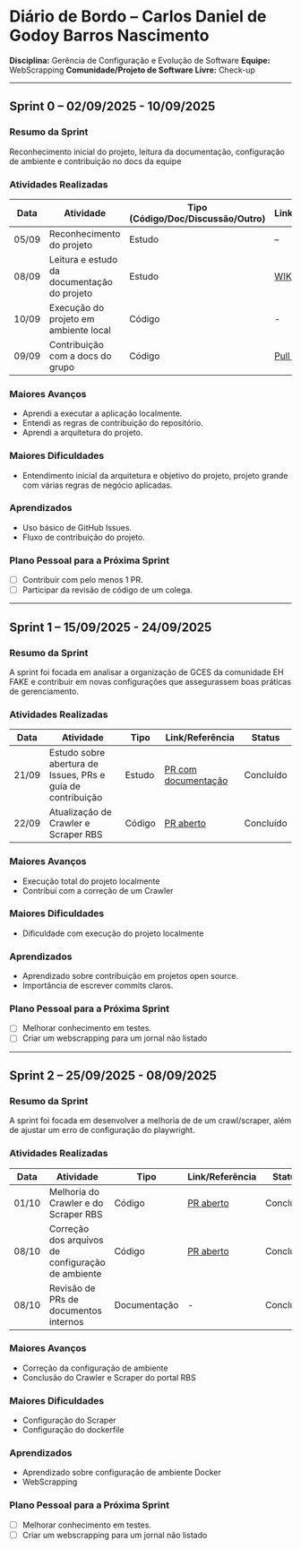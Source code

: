 # Diário de Bordo – Carlos Daniel de Godoy Barros Nascimento

**Disciplina:** Gerência de Configuração e Evolução de Software
**Equipe:** WebScrapping
**Comunidade/Projeto de Software Livre:** Check-up

---

## Sprint 0 – 02/09/2025 - 10/09/2025

### Resumo da Sprint

Reconhecimento inicial do projeto, leitura da documentação, configuração de ambiente e contribuição no docs da equipe

### Atividades Realizadas

| Data  | Atividade                                   | Tipo (Código/Doc/Discussão/Outro) | Link/Referência | Status    |
| ----- | ------------------------------------------- | --------------------------------- | --------------- | --------- |
| 05/09 | Reconhecimento do projeto                   | Estudo                            | –               | Concluído |
| 08/09 | Leitura e estudo da documentação do projeto | Estudo                            | [WIKI](https://github.com/GCES-EhFake-Fork/checkUp/blob/develop/README.md)               | Concluído |
| 10/09 | Execução do projeto em ambiente local       | Código                            | -    | Concluído |
| 09/09 | Contribuição com a docs do grupo     | Código                         | [Pull Request](https://github.com/GCES-EhFake-Fork/docs-interno/pull/2)   | Concluído |

### Maiores Avanços

* Aprendi a executar a aplicação localmente.
* Entendi as regras de contribuição do repositório.
* Aprendi a arquitetura do projeto.

### Maiores Dificuldades

* Entendimento inicial da arquitetura e objetivo do projeto, projeto grande com várias regras de negócio aplicadas.

### Aprendizados

* Uso básico de GitHub Issues.
* Fluxo de contribuição do projeto.

### Plano Pessoal para a Próxima Sprint

* [ ] Contribuir com pelo menos 1 PR.
* [ ] Participar da revisão de código de um colega.

---

## Sprint 1 – 15/09/2025 - 24/09/2025

### Resumo da Sprint

A sprint foi focada em analisar a organização de GCES da comunidade EH FAKE e contribuir em novas configurações que assegurassem boas práticas de gerenciamento.

### Atividades Realizadas

| Data  | Atividade                   | Tipo    | Link/Referência | Status    |
| ----- | --------------------------- | ------- | --------------- | --------- |
| 21/09 | Estudo sobre abertura de Issues, PRs e guia de contribuição   | Estudo  | [PR com documentação](https://github.com/EH-FAKE/check-up/pull/21)      | Concluído |
| 22/09 | Atualização de Crawler e Scraper RBS     | Código | [PR aberto](https://github.com/EH-FAKE/check-up/pull/38)      | Concluído |

### Maiores Avanços

* Execução total do projeto localmente
* Contribuí com a correção de um Crawler

### Maiores Dificuldades

* Dificuldade com execução do projeto localmente

### Aprendizados

* Aprendizado sobre contribuição em projetos open source.
* Importância de escrever commits claros.

### Plano Pessoal para a Próxima Sprint

* [ ] Melhorar conhecimento em testes.
* [ ] Criar um webscrapping para um jornal não listado

---

## Sprint 2 – 25/09/2025 - 08/09/2025

### Resumo da Sprint

A sprint foi focada em desenvolver a melhoria de de um crawl/scraper, além de ajustar um erro de configuração do playwright.

### Atividades Realizadas

| Data  | Atividade                   | Tipo    | Link/Referência | Status    |
| ----- | --------------------------- | ------- | --------------- | --------- |
| 01/10 | Melhoria do Crawler e do Scraper RBS   | Código  | [PR aberto](https://github.com/EH-FAKE/check-up/pull/38)      | Concluído |
| 08/10 | Correção dos arquivos de configuração de ambiente    | Código | [PR aberto](https://github.com/EH-FAKE/check-up/pull/49)      | Concluído |
| 08/10 | Revisão de PRs de documentos internos    | Documentação | - | Concluído |

### Maiores Avanços

* Correção da configuração de ambiente
* Conclusão do Crawler e Scraper do portal RBS

### Maiores Dificuldades

* Configuração do Scraper
* Configuração do dockerfile

### Aprendizados

* Aprendizado sobre configuração de ambiente Docker
* WebScrapping

### Plano Pessoal para a Próxima Sprint

* [ ] Melhorar conhecimento em testes.
* [ ] Criar um webscrapping para um jornal não listado